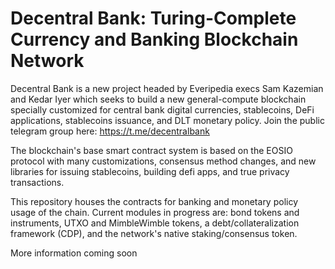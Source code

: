 # Decentral Bank: Turing-Complete Currency and Banking Blockchain Network 

Decentral Bank is a new project headed by Everipedia execs Sam Kazemian and Kedar Iyer which seeks to build a new general-compute blockchain specially customized for central bank digital currencies, stablecoins, DeFi applications, stablecoins issuance, and DLT monetary policy. Join the public telegram group here: https://t.me/decentralbank 

The blockchain's base smart contract system is based on the EOSIO protocol with many customizations, consensus method changes, and new libraries for issuing stablecoins, building defi apps, and true privacy transactions. 

This repository houses the contracts for banking and monetary policy usage of the chain. Current modules in progress are: bond tokens and instruments, UTXO and MimbleWimble tokens, a debt/collateralization framework (CDP), and the network's native staking/consensus token. 

More information coming soon

